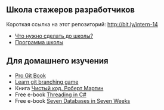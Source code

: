 Школа стажеров разработчиков
---

Короткая ссылка на этот репозиторий: http://bit.ly/intern-14

* [Что нужно сделать до школы?](Preparations.md)
* [Программа школы](https://docs.google.com/spreadsheet/ccc?key=0AlW9g0IejZAVdE51M3RFZWpBMmxXV1pybkI5VU1Vb0E&usp=drive_web#gid=0)

Для домашнего изучения
---
* [Pro Git Book](http://git-scm.com/book/ru)
* [Learn git branching game](http://pcottle.github.io/learnGitBranching/)
* Книга [Чистый код. Роберт Мартин](http://www.ozon.ru/context/detail/id/5011068/)
* Free e-book [Threading in C#](http://www.albahari.com/threading/)
* Free e-book [Seven Databases in Seven Weeks](http://it-ebooks.info/book/866/)
